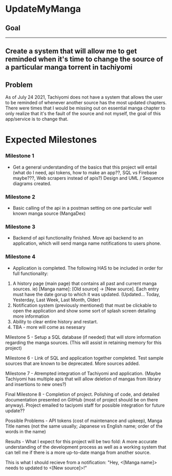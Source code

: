 # UpdateMyManga

## Goal 
---
Create a system that will allow me to get reminded when it's time to change the source of a particular manga torrent in tachiyomi
---
## Problem 
As of July 24 2021, Tachiyomi does not have a system that allows the user to be reminded of whenever another source has the most updated chapters. There were times that I would be missing out on essential manga chapter to only realize that it's the fault of the source and not myself, the goal of this app/service is to change that.

# Expected Milestones

### Milestone 1 
- Get a general understanding of the basics that this project will entail (what do I need, api tokens, how to make an app??, SQL vs Firebase maybe???, Web scrapers instead of apis?) Design and UML / Sequence diagrams created.

### Milestone 2 
- Basic calling of the api in a postman setting on one particular well known manga source (MangaDex)

### Milestone 3 
- Backend of api functionality finished. Move api backend to an application, which will send manga name notifications to users phone.

### Milestone 4 
- Application is completed. The following HAS to be included in order for full functionality:
1. A history page (main page) that contains all past and current manga sources.  ie) [Manga name]: [Old source] -> [New source]. Each entry must have the date gorup to which it was updated. (Updated... Today, Yesterday, Last Week, Last Month, Older)
2. Notification system (previously mentioned) that must be clickable to open the application and show some sort of splash screen detailing more information
3. Ability to clear entire history and restart.
4. TBA - more will come as nesesary 

Milestone 5 - Setup a SQL database (if needed) that will store information regarding the manga sources. (This will assist in retaining memory for this project)

Milestone 6 - Link of SQL and application together completed. Test sample sources that are known to be deprecated. More sources added.

Milestone 7 - Atrempted integration of Tachiyomi and application. (Maybe Tachiyomi has multiple apis that will allow deletion of mangas from library and insertions to new ones?)

Final Milestone 8 - Completion of project. Polishing of code, and detailed documentation presented on GitHub (most of project should be on there anyway). Project emailed to taciyomi staff for possible integration for future update??

Possible Problems - API tokens (cost of maintenance and upkeep), Manga Title names (not the same usually; Japanese vs English name; order of the words in the name)

Results - What I expect for this project will be two fold: A more accurate understanding of the development process as well as a working system that can tell me if there is a more up-to-date manga from another source.

This is what I should recieve from a notification:
"Hey, <[Manga name]> needs to updated to <[New source]>!"
